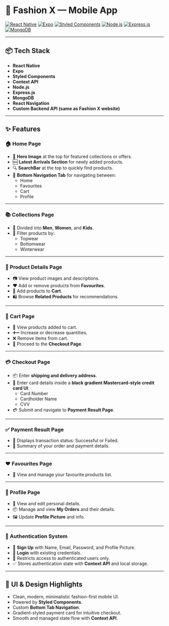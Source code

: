 # 📱 Fashion X — Mobile App

[![React Native](https://img.shields.io/badge/React_Native-20232A?style=for-the-badge&logo=react&logoColor=61DAFB)](https://reactnative.dev/)
[![Expo](https://img.shields.io/badge/Expo-000020?style=for-the-badge&logo=expo&logoColor=white)](https://expo.dev/)
[![Styled Components](https://img.shields.io/badge/Styled_Components-db7093?style=for-the-badge&logo=styled-components&logoColor=white)](https://styled-components.com/)
[![Node.js](https://img.shields.io/badge/Node.js-339933?style=for-the-badge&logo=nodedotjs&logoColor=white)](https://nodejs.org/)
[![Express.js](https://img.shields.io/badge/Express.js-000000?style=for-the-badge&logo=express&logoColor=white)](https://expressjs.com/)
[![MongoDB](https://img.shields.io/badge/MongoDB-4EA94B?style=for-the-badge&logo=mongodb&logoColor=white)](https://mongodb.com/)

---

## 📦 Tech Stack

- **React Native**
- **Expo**
- **Styled Components**
- **Context API**
- **Node.js**
- **Express.js**
- **MongoDB**
- **React Navigation**
- **Custom Backend API (same as Fashion X website)**

---

## ✨ Features

### 🏠 Home Page
- 📸 **Hero Image** at the top for featured collections or offers.
- 🆕 **Latest Arrivals Section** for newly added products.
- 🔍 **SearchBar** at the top to quickly find products.
- 🧭 **Bottom Navigation Tab** for navigating between:
  - Home
  - Favourites
  - Cart
  - Profile

---

### 📚 Collections Page
- 📂 Divided into **Men**, **Women**, and **Kids**.
- 🔖 Filter products by:
  - Topwear
  - Bottomwear
  - Winterwear

---

### 📱 Product Details Page
- 📷 View product images and descriptions.
- ❤️ Add or remove products from **Favourites**.
- 🛒 Add products to **Cart**.
- 🛍️ Browse **Related Products** for recommendations.

---

### 🛒 Cart Page
- 📝 View products added to cart.
- ➕➖ Increase or decrease quantities.
- ❌ Remove items from cart.
- 🚀 Proceed to the **Checkout Page**.

---

### 💳 Checkout Page
- 📦 Enter **shipping and delivery address**.
- 🎨 Enter card details inside a **black gradient Mastercard-style credit card UI**:
  - Card Number
  - Cardholder Name
  - CVV
- 💳 Submit and navigate to **Payment Result Page**.

---

### ✅ Payment Result Page
- 🎉 Displays transaction status: Successful or Failed.
- 📄 Summary of your order and payment details.

---

### ❤️ Favourites Page
- 📌 View and manage your favourite products list.

---

### 👤 Profile Page
- 👕 View and edit personal details.
- 📦 Manage and view **My Orders** and their details.
- 🖼️ Update **Profile Picture** and info.

---

### 🔐 Authentication System
- 👥 **Sign Up** with Name, Email, Password, and Profile Picture.
- 🔑 **Login** with existing credentials.
- 🚫 Restricts access to authenticated users only.
- ✅ Stores authentication state with **Context API** and local storage.

---

## 📸 UI & Design Highlights

- Clean, modern, minimalistic fashion-first mobile UI.
- Powered by **Styled Components**.
- Custom **Bottom Tab Navigation**.
- Gradient-styled payment card for intuitive checkout.
- Smooth and managed state flow with **Context API**.


